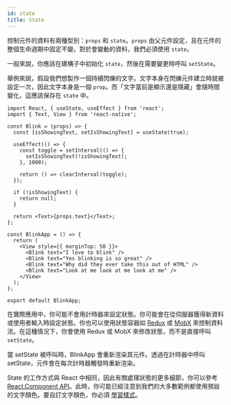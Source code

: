 ```yaml
---
id: state
title: State
---
```


控制元件的資料有兩種型別：`props` 和 `state`。`props` 由父元件設定，且在元件的整個生命週期中固定不變。對於會變動的資料，我們必須使用 `state`。

一般來說，你應該在建構子中初始化 `state`，然後在需要變更時呼叫 `setState`。

舉例來說，假設我們想製作一個持續閃爍的文字。文字本身在閃爍元件建立時就被設定一次，因此文字本身是一個 `prop`。而「文字當前是顯示還是隱藏」會隨時間變化，這應該保存在 `state` 中。

```SnackPlayer name=State
import React, { useState, useEffect } from 'react';
import { Text, View } from 'react-native';

const Blink = (props) => {
  const [isShowingText, setIsShowingText] = useState(true);

  useEffect(() => {
    const toggle = setInterval(() => {
      setIsShowingText(!isShowingText);
    }, 1000);

    return () => clearInterval(toggle);
  });

  if (!isShowingText) {
    return null;
  }

  return <Text>{props.text}</Text>;
};

const BlinkApp = () => {
  return (
    <View style={{ marginTop: 50 }}>
      <Blink text="I love to blink" />
      <Blink text="Yes blinking is so great" />
      <Blink text="Why did they ever take this out of HTML" />
      <Blink text="Look at me look at me look at me" />
    </View>
  );
};

export default BlinkApp;
```

在實際應用中，你可能不會用計時器來設定狀態。你可能會在從伺服器獲得新資料或使用者輸入時設定狀態。你也可以使用狀態容器如 [Redux](https://redux.js.org/) 或 [MobX](https://mobx.js.org/) 來控制資料流。在這種情況下，你會使用 Redux 或 MobX 來修改狀態，而不是直接呼叫 `setState`。

當 setState 被呼叫時，BlinkApp 會重新渲染其元件。透過在計時器中呼叫 setState，元件會在每次計時器觸發時重新渲染。

State 的工作方式與 React 中相同，因此有關處理狀態的更多細節，你可以參考 [React.Component API](https://reactjs.org/docs/react-component.html#setstate)。此時，你可能已經注意到我們的大多數範例都使用預設的文字顏色。要自訂文字顏色，你必須 [學習樣式](style.md)。
